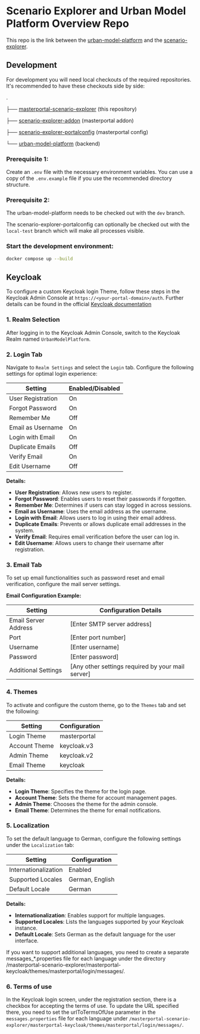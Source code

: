 # Scenario Explorer and Urban Model Platform Overview Repo

This repo is the link between the [urban-model-platform](https://github.com/citysciencelab/urban-model-platform) and the [scenario-explorer](https://github.com/citysciencelab/scenario-explorer-addon).

## Development

For development you will need local checkouts of the required repositories. It's recommended to have these checkouts side by side:

.

├── [masterportal-scenario-explorer](https://github.com/citysciencelab/masterportal-scenario-explorer) (this repository)

├── [scenario-explorer-addon](https://github.com/citysciencelab/scenario-explorer-addon) (masterportal addon)

├── [scenario-explorer-portalconfig](https://github.com/citysciencelab/scenario-explorer-portalconfig) (masterportal config)

└── [urban-model-platform](https://github.com/citysciencelab/urban-model-platform) (backend)

### Prerequisite 1:

Create an `.env` file with the necessary environment variables. You can use a copy of the `.env.example` file if you use the recommended directory structure.

### Prerequisite 2:

The urban-model-platform needs to be checked out with the `dev` branch.

The scenario-explorer-portalconfig can optionally be checked out with the `local-test` branch which will make all processes visible.

### Start the development environment:

```sh
docker compose up --build
```

## Keycloak

To configure a custom Keycloak login Theme, follow these steps in the Keycloak Admin Console at `https://<your-portal-domain>/auth`.
Further details can be found in the official [Keycloak documentation](https://www.keycloak.org/documentation)

### 1. Realm Selection

After logging in to the Keycloak Admin Console, switch to the Keycloak Realm named `UrbanModelPlatform`.

### 2. Login Tab

Navigate to `Realm Settings` and select the `Login` tab. Configure the following settings for optimal login experience:

| Setting               | Enabled/Disabled |
|-----------------------|------------------|
| User Registration     | On               |
| Forgot Password       | On               |
| Remember Me           | Off              |
| Email as Username     | On               |
| Login with Email      | On               |
| Duplicate Emails      | Off              |
| Verify Email          | On               |
| Edit Username         | Off              |

**Details:**
- **User Registration**: Allows new users to register.
- **Forgot Password**: Enables users to reset their passwords if forgotten.
- **Remember Me**: Determines if users can stay logged in across sessions.
- **Email as Username**: Uses the email address as the username.
- **Login with Email**: Allows users to log in using their email address.
- **Duplicate Emails**: Prevents or allows duplicate email addresses in the system.
- **Verify Email**: Requires email verification before the user can log in.
- **Edit Username**: Allows users to change their username after registration.

### 3. Email Tab

To set up email functionalities such as password reset and email verification, configure the mail server settings. 

**Email Configuration Example:**

| Setting               | Configuration Details |
|-----------------------|-----------------------|
| Email Server Address  | [Enter SMTP server address] |
| Port                  | [Enter port number]        |
| Username              | [Enter username]           |
| Password              | [Enter password]           |
| Additional Settings   | [Any other settings required by your mail server] |

### 4. Themes

To activate and configure the custom theme, go to the `Themes` tab and set the following:

| Setting       | Configuration |
|---------------|---------------|
| Login Theme   | masterportal  |
| Account Theme | keycloak.v3   |
| Admin Theme   | keycloak.v2   |
| Email Theme   | keycloak      |

**Details:**
- **Login Theme**: Specifies the theme for the login page.
- **Account Theme**: Sets the theme for account management pages.
- **Admin Theme**: Chooses the theme for the admin console.
- **Email Theme**: Determines the theme for email notifications.

### 5. Localization

To set the default language to German, configure the following settings under the `Localization` tab:

| Setting           | Configuration       |
|-------------------|---------------------|
| Internationalization | Enabled           |
| Supported Locales | German, English     |
| Default Locale    | German              |

**Details:**
- **Internationalization**: Enables support for multiple languages.
- **Supported Locales**: Lists the languages supported by your Keycloak instance.
- **Default Locale**: Sets German as the default language for the user interface.

If you want to support additional languages, you need to create a separate messages_*.properties file for each language under the directory /masterportal-scenario-explorer/masterportal-keycloak/themes/masterportal/login/messages/.

### 6. Terms of use

In the Keycloak login screen, under the registration section, there is a checkbox for accepting the terms of use. To update the URL specified there, you need to set the urlToTermsOfUse parameter in the `messages.properties` file for each language under `/masterportal-scenario-explorer/masterportal-keycloak/themes/masterportal/login/messages/`.
